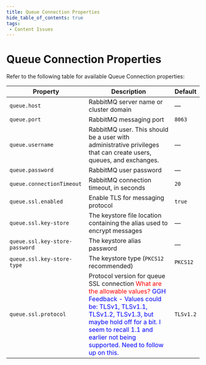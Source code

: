 ```yaml
---
title: Queue Connection Properties
hide_table_of_contents: true
tags:
 - Content Issues
---
```


# Queue Connection Properties

Refer to the following table for available Queue Connection properties:

| Property| Description| Default |
| --- | --- | --- |
| `queue.host` | RabbitMQ server name or cluster domain | — |
| `queue.port`| RabbitMQ messaging port | `8063`|
| `queue.username` | RabbitMQ user. This should be a user with administrative privileges that can create users, queues, and exchanges. | — |
| `queue.password` | RabbitMQ user password | — |
| `queue.connectionTimeout` | RabbitMQ connection timeout, in seconds | `20` |
| `queue.ssl.enabled`| Enable TLS for messaging protocol | `true` |
| `queue.ssl.key-store` | The keystore file location containing the alias used to encrypt messages | — |
| `queue.ssl.key-store- password`| The keystore alias password | — |
| `queue.ssl.key-store-type` | The keystore type (`PKCS12` recommended) | `PKCS12` |
| `queue.ssl.protocol` | Protocol version for queue SSL connection <font color="red">What are the allowable values?</font> <font color="blue">GGH Feedback - Values could be: TLSv1, TLSv1.1, TLSv1.2, TLSv1.3, but maybe hold off for a bit.  I seem to recall 1.1 and earlier not being supported.  Need to follow up on this.</font>| `TLSv1.2` |
